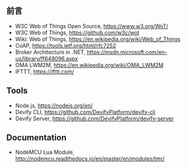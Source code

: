 
## 前言

* W3C Web of Things Open Source, https://www.w3.org/WoT/
* W3C Web of Things, https://github.com/w3c/wot
* Wiki: Web of Things, https://en.wikipedia.org/wiki/Web_of_Things
* CoAP, https://tools.ietf.org/html/rfc7252
* Broker Architecture in .NET, https://msdn.microsoft.com/en-us/library/ff648096.aspx
* OMA LWM2M, https://en.wikipedia.org/wiki/OMA_LWM2M
* IFTTT, https://ifttt.com/

## Tools

* Node.js, https://nodejs.org/en/
* Devify CLI, https://github.com/DevifyPlatform/devify-cli
* Devify Server, https://github.com/DevifyPlatform/devify-server

## Documentation

* NodeMCU Lua Module, http://nodemcu.readthedocs.io/en/master/en/modules/tmr/
